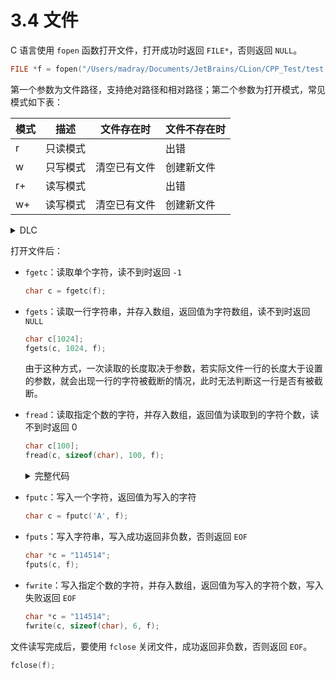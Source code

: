 # 3.4 文件

C 语言使用 `fopen` 函数打开文件，打开成功时返回 `FILE*`，否则返回 `NULL`。

```c
FILE *f = fopen("/Users/madray/Documents/JetBrains/CLion/CPP_Test/test.txt", "r+");
```

第一个参数为文件路径，支持绝对路径和相对路径；第二个参数为打开模式，常见模式如下表：

| 模式  | 描述          | 文件存在时    | 文件不存在时 |
|-----|-------------|----------|--------|
| r   | 只读模式        |          | 出错     |
| w   | 只写模式        | 清空已有文件   | 创建新文件  |
| r+  | 读写模式        |          | 出错     |
| w+  | 读写模式        | 清空已有文件   | 创建新文件  |

<details>
<summary>DLC</summary>

其他打开模式如下表：

| 模式  | 描述          | 文件存在时    | 文件不存在时 |
|-----|-------------|----------|--------|
| a   | 追加写出模式      | 不清空文件，续写 | 出错     |
| rb  | 只读模式（二进制）   |          | 出错     |
| wb  | 写模式（二进制）    | 清空已有文件   | 创建新文件  |
| ab  | 追加写出模式（二进制） | 不清空文件，续写 | 出错     |
| a+  | 读写模式        | 不清空文件，续写 | 出错     |
| rb+ | 读写模式（二进制）   |          | 出错     |
| wb+ | 读写模式（二进制）   | 清空已有文件   | 创建新文件  |
| ab+ | 读写模式（二进制）   | 不清空文件，续写 | 出错     |

</details>

打开文件后：

+ `fgetc`：读取单个字符，读不到时返回 `-1`

  ```c
  char c = fgetc(f);
  ```
+ `fgets`：读取一行字符串，并存入数组，返回值为字符数组，读不到时返回 `NULL`

  ```c
  char c[1024];
  fgets(c, 1024, f);
  ```
  
  由于这种方式，一次读取的长度取决于参数，若实际文件一行的长度大于设置的参数，就会出现一行的字符被截断的情况，此时无法判断这一行是否有被截断。
+ `fread`：读取指定个数的字符，并存入数组，返回值为读取到的字符个数，读不到时返回 0

  ```c
  char c[100];
  fread(c, sizeof(char), 100, f);
  ```
  
  <details>
  <summary>完整代码</summary>
  
  ```c
  #include <stdio.h>

  int main() {
      FILE *f = fopen("/Users/madray/Documents/JetBrains/CLion/CPP_Test/test.txt", "r+");
      char c[100];
      unsigned long size;
      while ((size = fread(c, sizeof(char), 100, f)) > 0) {
          for (unsigned long i = 0; i < size; ++i) {
              printf("%c", c[i]);
          }
      }
      printf("\n");
      fclose(f);

      return 0;
  }
  ```
  </details>
+ `fputc`：写入一个字符，返回值为写入的字符

  ```c
  char c = fputc('A', f);
  ```
+ `fputs`：写入字符串，写入成功返回非负数，否则返回 `EOF`

  ```c
  char *c = "114514";
  fputs(c, f);
  ```
+ `fwrite`：写入指定个数的字符，并存入数组，返回值为写入的字符个数，写入失败返回 `EOF`

  ```c
  char *c = "114514";
  fwrite(c, sizeof(char), 6, f);
  ```

文件读写完成后，要使用 `fclose` 关闭文件，成功返回非负数，否则返回 `EOF`。

```c
fclose(f);
```